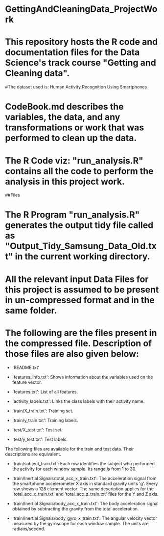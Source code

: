 # GettingAndCleaningData_ProjectWork

# This repository hosts the R code and documentation files for the Data Science's track course "Getting and Cleaning data".

#The dataset used is: Human Activity Recognition Using Smartphones 

# CodeBook.md describes the variables, the data, and any transformations or work that was performed to clean up the data.

# The R Code viz: "run_analysis.R" contains all the code to perform the analysis in this project work.

##Files

# The R Program "run_analysis.R" generates the output tidy file called as "Output_Tidy_Samsung_Data_Old.txt" in the current working directory.

# All the relevant input Data Files for this project is assumed to be present in un-compressed format and in the same folder. 

# The following are the files present in the compressed file. Description of those files are also given below:

- 'README.txt'

- 'features_info.txt': Shows information about the variables used on the feature vector.

- 'features.txt': List of all features.

- 'activity_labels.txt': Links the class labels with their activity name.

- 'train/X_train.txt': Training set.

- 'train/y_train.txt': Training labels.

- 'test/X_test.txt': Test set.

- 'test/y_test.txt': Test labels.

The following files are available for the train and test data. Their descriptions are equivalent. 

- 'train/subject_train.txt': Each row identifies the subject who performed the activity for each window sample. Its range is from 1 to 30. 

- 'train/Inertial Signals/total_acc_x_train.txt': The acceleration signal from the smartphone accelerometer X axis in standard gravity units 'g'. Every row shows a 128 element vector. The same description applies for the 'total_acc_x_train.txt' and 'total_acc_z_train.txt' files for the Y and Z axis. 

- 'train/Inertial Signals/body_acc_x_train.txt': The body acceleration signal obtained by subtracting the gravity from the total acceleration. 

- 'train/Inertial Signals/body_gyro_x_train.txt': The angular velocity vector measured by the gyroscope for each window sample. The units are radians/second. 

